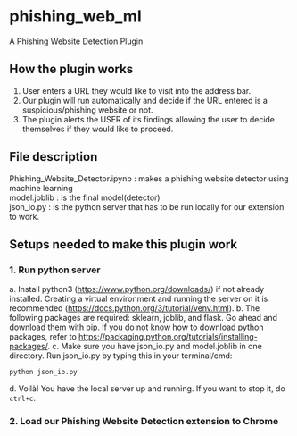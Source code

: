 # phishing_web_ml

A Phishing Website Detection Plugin

## How the plugin works
1. User enters a URL they would like to visit into the address bar.
2. Our plugin will run automatically and decide if the URL entered is a suspicious/phishing website or not.
3. The plugin alerts the USER of its findings allowing the user to decide themselves if they would like to proceed.

## File description
Phishing_Website_Detector.ipynb : makes a phishing website detector using machine learning  
model.joblib : is the final model(detector)  
json_io.py : is the python server that has to be run locally for our extension to work. 


## Setups needed to make this plugin work
### 1. Run python server
a. Install python3 (https://www.python.org/downloads/) if not already installed. 
Creating a virtual environment and running the server on it is recommended (https://docs.python.org/3/tutorial/venv.html). 
b. The following packages are required: sklearn, joblib, and flask. Go ahead and download them with pip. 
If you do not know how to download python packages, refer to https://packaging.python.org/tutorials/installing-packages/. 
c. Make sure you have json_io.py and model.joblib in one directory. Run json_io.py by typing this in your terminal/cmd:
```
python json_io.py
```
d. Voilà! You have the local server up and running. If you want to stop it, do `ctrl+c`. 
  
### 2. Load our Phishing Website Detection extension to Chrome
